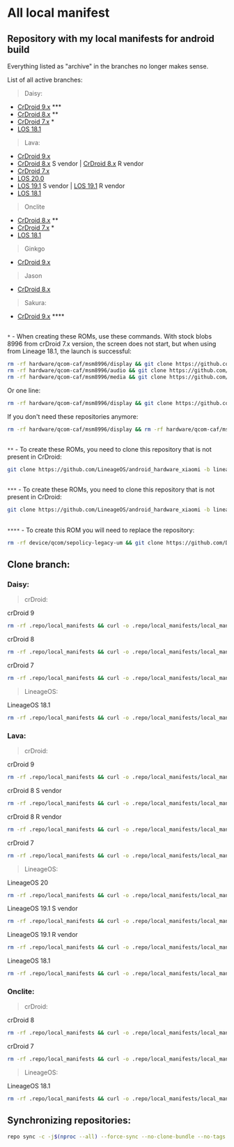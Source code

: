 # All local manifest
## Repository with my local manifests for android build

Everything listed as "archive" in the branches no longer makes sense.

List of all active branches:

> Daisy: 
- [CrDroid 9.x](https://github.com/WolfAURman/local_manifest/tree/CrDroid9.x-daisy_msm8953) ***
- [CrDroid 8.x](https://github.com/WolfAURman/local_manifest/tree/CrDroid8.x-daisy_msm8953) **
- [CrDroid 7.x](https://github.com/WolfAURman/local_manifest/tree/CrDroid7.x-daisy_msm8953) *
- [LOS 18.1](https://github.com/WolfAURman/local_manifest/tree/los18.1-daisy_msm8953)

> Lava:
- [CrDroid 9.x](https://github.com/WolfAURman/local_manifest/tree/CrDroid9.x-mt6768-S_V)
- [CrDroid 8.x](https://github.com/WolfAURman/local_manifest/tree/CrDroid8.x-mt6768-S_V) S vendor | [CrDroid 8.x](https://github.com/WolfAURman/local_manifest/blob/crdroid8.x-mt6768PHQ_archive/local_manifest.xml) R vendor
- [CrDroid 7.x](https://github.com/WolfAURman/local_manifest/tree/crdroid7.x-mt6768PHQ-NewKernel)
- [LOS 20.0](https://github.com/WolfAURman/local_manifest/tree/los20.0-mt6768-S_V)
- [LOS 19.1](https://github.com/WolfAURman/local_manifest/tree/los19.1-mt6768-S_V) S vendor | [LOS 19.1](https://github.com/WolfAURman/local_manifest/blob/los19.1-mt6768PHQ_archive/local_manifest.xml) R vendor
- [LOS 18.1](https://github.com/WolfAURman/local_manifest/tree/los18.1-mt6768PHQ-NewKernel)

> Onclite
- [CrDroid 8.x](https://github.com/WolfAURman/local_manifest/tree/CrDroid8.x-onclite_msm8953) **
- [CrDroid 7.x](https://github.com/WolfAURman/local_manifest/tree/los18.1-onclite) *
- [LOS 18.1](https://github.com/WolfAURman/local_manifest/tree/los18.1-onclite)

> Ginkgo
- [CrDroid 9.x](https://github.com/WolfAURman/local_manifest/tree/CrDroid9.x-ginkgo_sm6125)

> Jason
- [CrDroid 8.x](https://github.com/WolfAURman/local_manifest/blob/CrDroid8.x-jason_sdm660/local_manifest.xml)

> Sakura:
- [CrDroid 9.x](https://github.com/WolfAURman/local_manifest/tree/CrDroid9.x-sakura_msm8953) ****

##

```*``` - When creating these ROMs, use these commands. With stock blobs 8996 from crDroid 7.x version, the screen does not start, but when using from Lineage 18.1, the launch is successful:
```bash
rm -rf hardware/qcom-caf/msm8996/display && git clone https://github.com/LineageOS/android_hardware_qcom_display -b lineage-18.1-caf-msm8996 hardware/qcom-caf/msm8996/display
rm -rf hardware/qcom-caf/msm8996/audio && git clone https://github.com/LineageOS/android_hardware_qcom_audio -b lineage-18.1-caf-msm8996 hardware/qcom-caf/msm8996/audio
rm -rf hardware/qcom-caf/msm8996/media && git clone https://github.com/LineageOS/android_hardware_qcom_media -b lineage-18.1-caf-msm8996 hardware/qcom-caf/msm8996/media
```

Or one line:
```bash
rm -rf hardware/qcom-caf/msm8996/display && git clone https://github.com/LineageOS/android_hardware_qcom_display -b lineage-18.1-caf-msm8996 hardware/qcom-caf/msm8996/display && rm -rf hardware/qcom-caf/msm8996/audio && git clone https://github.com/LineageOS/android_hardware_qcom_audio -b lineage-18.1-caf-msm8996 hardware/qcom-caf/msm8996/audio && rm -rf hardware/qcom-caf/msm8996/media && git clone https://github.com/LineageOS/android_hardware_qcom_media -b lineage-18.1-caf-msm8996 hardware/qcom-caf/msm8996/media
```

If you don't need these repositories anymore:
```bash
rm -rf hardware/qcom-caf/msm8996/display && rm -rf hardware/qcom-caf/msm8996/audio && rm -rf hardware/qcom-caf/msm8996/media
```

##

```**``` - To create these ROMs, you need to clone this repository that is not present in CrDroid:
```bash
git clone https://github.com/LineageOS/android_hardware_xiaomi -b lineage-19.1 hardware/xiaomi
```

##

```***``` - To create these ROMs, you need to clone this repository that is not present in CrDroid:
```bash
git clone https://github.com/LineageOS/android_hardware_xiaomi -b lineage-20 hardware/xiaomi
```

##

```****``` - To create this ROM you will need to replace the repository:
```bash
rm -rf device/qcom/sepolicy-legacy-um && git clone https://github.com/Dev-msm8953/platform_device_qcom_sepolicy-legacy-um device/qcom/sepolicy-legacy-um
```

## Clone branch:

### Daisy:

> crDroid:

crDroid 9
```bash
rm -rf .repo/local_manifests && curl -o .repo/local_manifests/local_manifest.xml https://raw.githubusercontent.com/WolfAURman/local_manifest/CrDroid9.x-daisy_msm8953/local_manifest.xml --create-dirs
```

crDroid 8
```bash
rm -rf .repo/local_manifests && curl -o .repo/local_manifests/local_manifest.xml https://raw.githubusercontent.com/WolfAURman/local_manifest/CrDroid8.x-daisy_msm8953/local_manifest.xml --create-dirs
```

crDroid 7
```bash
rm -rf .repo/local_manifests && curl -o .repo/local_manifests/local_manifest.xml https://raw.githubusercontent.com/WolfAURman/local_manifest/CrDroid7.x-daisy_msm8953/local_manifest.xml --create-dirs
```
> LineageOS:

LineageOS 18.1
```bash
rm -rf .repo/local_manifests && curl -o .repo/local_manifests/local_manifest.xml https://raw.githubusercontent.com/WolfAURman/local_manifest/los18.1-daisy_msm8953/local_manifest.xml --create-dirs
```

### Lava:
>crDroid:

crDroid 9
```bash
rm -rf .repo/local_manifests && curl -o .repo/local_manifests/local_manifest.xml https://raw.githubusercontent.com/WolfAURman/local_manifest/CrDroid9.x-mt6768-S_V/local_manifest.xml --create-dirs
```

crDroid 8 S vendor
```bash
rm -rf .repo/local_manifests && curl -o .repo/local_manifests/local_manifest.xml https://raw.githubusercontent.com/WolfAURman/local_manifest/CrDroid8.x-mt6768-S_V/local_manifest.xml --create-dirs
```

crDroid 8 R vendor
```bash
rm -rf .repo/local_manifests && curl -o .repo/local_manifests/local_manifest.xml https://raw.githubusercontent.com/WolfAURman/local_manifest/crdroid8.x-mt6768PHQ_archive/local_manifest.xml --create-dirs
```

crDroid 7
```bash
rm -rf .repo/local_manifests && curl -o .repo/local_manifests/local_manifest.xml https://raw.githubusercontent.com/WolfAURman/local_manifest/crdroid7.x-mt6768PHQ-NewKernel/local_manifest.xml --create-dirs
```

> LineageOS:

LineageOS 20
```bash
rm -rf .repo/local_manifests && curl -o .repo/local_manifests/local_manifest.xml https://raw.githubusercontent.com/WolfAURman/local_manifest/los20.0-mt6768-S_V/local_manifest.xml --create-dirs
```

LineageOS 19.1 S vendor
```bash
rm -rf .repo/local_manifests && curl -o .repo/local_manifests/local_manifest.xml https://raw.githubusercontent.com/WolfAURman/local_manifest/los19.1-mt6768-S_V/local_manifest.xml --create-dirs
```

LineageOS 19.1 R vendor
```bash
rm -rf .repo/local_manifests && curl -o .repo/local_manifests/local_manifest.xml https://raw.githubusercontent.com/WolfAURman/local_manifest/los19.1-mt6768PHQ_archive/local_manifest.xml --create-dirs
```

LineageOS 18.1
```bash
rm -rf .repo/local_manifests && curl -o .repo/local_manifests/local_manifest.xml https://raw.githubusercontent.com/WolfAURman/local_manifest/los18.1-mt6768PHQ-NewKernel/local_manifest.xml --create-dirs
```

### Onclite:
>crDroid:

crDroid 8
```bash
rm -rf .repo/local_manifests && curl -o .repo/local_manifests/local_manifest.xml https://raw.githubusercontent.com/WolfAURman/local_manifest/CrDroid8.x-onclite_msm8953/local_manifest.xml --create-dirs
```

crDroid 7
```bash
rm -rf .repo/local_manifests && curl -o .repo/local_manifests/local_manifest.xml https://raw.githubusercontent.com/WolfAURman/local_manifest/los18.1-onclite/local_manifest.xml --create-dirs
```

> LineageOS:

LineageOS 18.1
```bash
rm -rf .repo/local_manifests && curl -o .repo/local_manifests/local_manifest.xml https://raw.githubusercontent.com/WolfAURman/local_manifest/los18.1-onclite/local_manifest.xml --create-dirs
```

## Synchronizing repositories:

```bash
repo sync -c -j$(nproc --all) --force-sync --no-clone-bundle --no-tags
```

